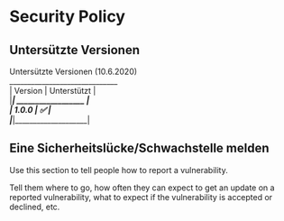 # Security Policy

## Untersützte Versionen

Untersützte Versionen (10.6.2020)<br />
 ______________________________ <br />
| Version | Unterstützt        | <br />
|_________| __________________ |<br />
| 1.0.0   | :white_check_mark: |<br />
|_________|____________________|<br />

## Eine Sicherheitslücke/Schwachstelle melden

Use this section to tell people how to report a vulnerability.

Tell them where to go, how often they can expect to get an update on a
reported vulnerability, what to expect if the vulnerability is accepted or
declined, etc.
